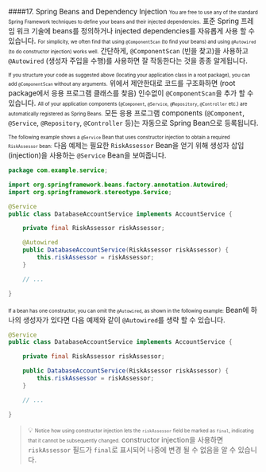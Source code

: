 ####17. Spring Beans and Dependency Injection
<small><small>You are free to use any of the standard Spring Framework techniques to define your beans and their injected dependencies.</small></small>
표준 Spring 프레임 워크 기술에 beans를 정의하거나 injected dependencies를 자유롭게 사용 할 수 있습니다.
<small><small>For simplicity, we often find that using `@ComponentScan` (to find your beans) and using `@Autowired` (to do constructor injection) works well.</small></small>
간단하게, `@ComponentScan` (빈을 찾고)을 사용하고 `@Autowired` (생성자 주입을 수행)를 사용하면 잘 작동한다는 것을 종종 알게됩니다.

<small><small>If you structure your code as suggested above (locating your application class in a root package), you can add `@ComponentScan` without any arguments.</small></small>
위에서 제안한대로 코드를 구조화하면 (root package에서 응용 프로그램 클래스를 찾음) 인수없이 `@ComponentScan`을 추가 할 수 있습니다.
<small><small>All of your application components (`@Component`, `@Service`, `@Repository`, `@Controller` etc.) are automatically registered as Spring Beans.</small></small>
모든 응용 프로그램 components (`@Component`, `@Service`, `@Repository`, `@Controller` 등)는 자동으로 Spring Bean으로 등록됩니다.

<small><small>The following example shows a `@Service` Bean that uses constructor injection to obtain a required `RiskAssessor` bean:</small></small>
다음 예제는 필요한 `RiskAssessor` Bean을 얻기 위해 생성자 삽입(injection)을 사용하는 `@Service` Bean을 보여줍니다.

```java
package com.example.service;

import org.springframework.beans.factory.annotation.Autowired;
import org.springframework.stereotype.Service;

@Service
public class DatabaseAccountService implements AccountService {

	private final RiskAssessor riskAssessor;

	@Autowired
	public DatabaseAccountService(RiskAssessor riskAssessor) {
		this.riskAssessor = riskAssessor;
	}

	// ...

}
```
<small><small>If a bean has one constructor, you can omit the `@Autowired`, as shown in the following example:</small></small>
Bean에 하나의 생성자가 있다면 다음 예제와 같이 `@Autowired`를 생략 할 수 있습니다.
```java
@Service
public class DatabaseAccountService implements AccountService {

	private final RiskAssessor riskAssessor;

	public DatabaseAccountService(RiskAssessor riskAssessor) {
		this.riskAssessor = riskAssessor;
	}

	// ...

}
```
>:bulb:
<small><small>Notice how using constructor injection lets the `riskAssessor` field be marked as `final`, indicating that it cannot be subsequently changed.</small></small>
constructor injection을 사용하면 `riskAssessor` 필드가 `final`로 표시되어 나중에 변경 될 수 없음을 알 수 있습니다.

